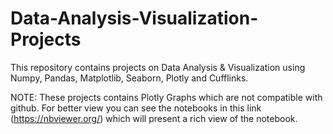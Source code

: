 # Data-Analysis-Visualization-Projects
This repository contains projects on Data Analysis &amp; Visualization using Numpy, Pandas, Matplotlib, Seaborn, Plotly and Cufflinks.

NOTE:
These projects contains Plotly Graphs which are not compatible with github. For better view you can see the notebooks in this link (https://nbviewer.org/) which will present a rich view of the notebook.
